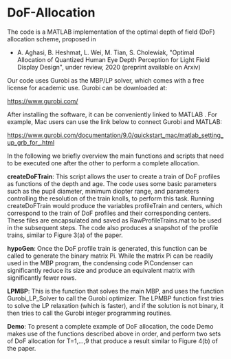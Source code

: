 # DoF-Allocation
The code is a MATLAB implementation of the optimal depth of field (DoF) allocation scheme, proposed in

- A. Aghasi, B. Heshmat, L. Wei, M. Tian, S. Cholewiak, "Optimal Allocation of Quantized Human Eye Depth Perception for Light Field Display Design", under review, 2020 (preprint available on Arxiv)

Our code uses Gurobi as the MBP/LP solver, which comes with a free license for academic use. Gurobi can be downloaded at:

https://www.gurobi.com/

After installing the software, it can be conveniently linked to MATLAB . For example, Mac users can use the link below to connect Gurobi and MATLAB:

https://www.gurobi.com/documentation/9.0/quickstart_mac/matlab_setting_up_grb_for_.html


In the following we briefly overview the main functions and scripts that need to be executed one after the other to perform a complete allocation. 

**createDoFTrain**: This script allows the user to create a train of DoF profiles as functions of the depth and age. The code uses some basic parameters such as the pupil diameter,  minimum diopter range, and parameters controlling the resolution of the train knolls, to perform this task. Running createDoFTrain would produce the variables profileTrain and centers, which correspond to the train of DoF profiles and their corresponding centers. These files are encapsulated and saved as RawProfileTrains.mat to be used in the subsequent steps. The code also produces a snapshot of the profile trains, similar to Figure 3(a) of the paper. 

**hypoGen**: Once the DoF profile train is generated, this function can be called to generate the binary matrix Pi. While the matrix Pi can be readily used in the MBP program, the condensing code PiCondenser can significantly reduce its size and produce an equivalent matrix with significantly fewer rows. 

**LPMBP**: This is the function that solves the main MBP, and uses the function Gurobi_LP_Solver to call the Gurobi optimizer. The LPMBP function first tries to solve the LP relaxation (which is faster), and if the solution is not binary, it then tries to call the Gurobi integer programming routines. 

**Demo**: To present a complete example of DoF allocation, the code Demo makes use of the functions described above in order, and perform two sets of DoF allocation for T=1,...,9 that produce a result similar to Figure 4(b) of the paper.  
